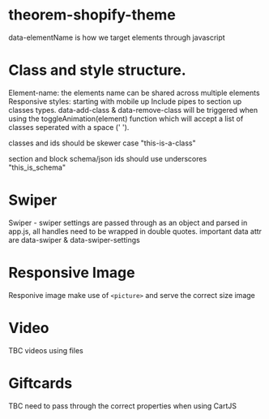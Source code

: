 # theorem-shopify-theme


data-elementName is how we target elements through javascript

# Class and style structure. 

<div class="Element-name | Mobile-styles | Tablet-styles | Desktop-styles | Before-&-After-styles | Transition-styles" data-add-class="classes-to-add" data-remove-class="class-to-remove"></div>

Element-name: the elements name can be shared across multiple elements
Responsive styles: starting with mobile up
Include pipes to section up classes types.
data-add-class & data-remove-class will be triggered when using the toggleAnimation(element) function which will accept a list of classes seperated with a space (' ').

classes and ids should be skewer case "this-is-a-class"

section and block schema/json ids should use underscores "this_is_schema"

# Swiper

Swiper - swiper settings are passed through as an object and parsed in app.js, all handles need to be wrapped in double quotes. important data attr are data-swiper & data-swiper-settings

# Responsive Image

Responive image make use of `<picture>` and serve the correct size image

# Video

TBC videos using files

# Giftcards

TBC need to pass through the correct properties when using CartJS

